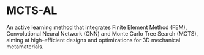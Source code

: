 # MCTS-AL
An active learning method that integrates Finite Element Method (FEM), Convolutional Neural Network (CNN) and Monte Carlo Tree Search (MCTS), aiming at high-efficient designs and optimizations for 3D mechanical metamaterials.
